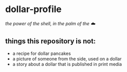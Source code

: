 # dollar-profile
*the power of the shell, in the palm of the ☁️*

## things this repository is not:
* a recipe for dollar pancakes
* a picture of someone from the side, used on a dollar
* a story about a dollar that is published in print media
